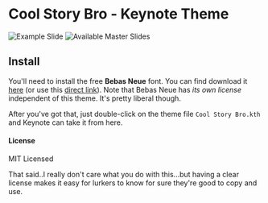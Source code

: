 # Cool Story Bro - Keynote Theme

![Example Slide](https://cloud.githubusercontent.com/assets/762949/6768213/7eb36c9e-d01b-11e4-8194-c8135a09a466.jpg)
![Available Master Slides](https://cloud.githubusercontent.com/assets/762949/6768190/2c4e9790-d01a-11e4-8535-541cd3a8b61b.png)


## Install
You'll need to install the free **Bebas Neue** font. You can find download it [here](http://fontfabric.com/bebas-neue/) (or use this [direct link](http://fontfabric.com/downfont/bebas.zip)). Note that Bebas Neue has *its own license* independent of this theme. It's pretty liberal though.

After you've got that, just double-click on the theme file `Cool Story Bro.kth` and Keynote can take it from here.

#### License
MIT Licensed

That said..I really don't care what you do with this...but having a clear license makes it easy for lurkers to know for sure they're good to copy and use.
